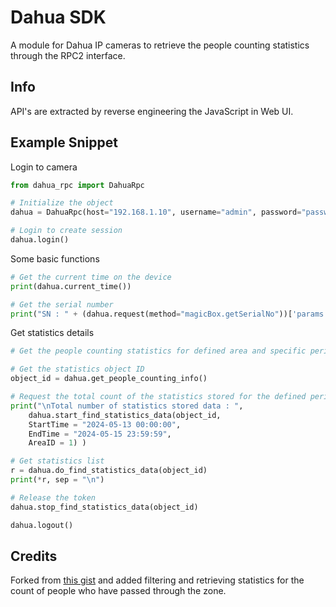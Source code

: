 # Dahua SDK
A module for Dahua IP cameras to retrieve the people counting statistics through the RPC2 interface.

## Info

API's are extracted by reverse engineering the JavaScript in Web UI. 

## Example Snippet

Login to camera
```py
from dahua_rpc import DahuaRpc

# Initialize the object
dahua = DahuaRpc(host="192.168.1.10", username="admin", password="password")

# Login to create session
dahua.login()
```

Some basic functions
```py
# Get the current time on the device
print(dahua.current_time())

# Get the serial number
print("SN : " + (dahua.request(method="magicBox.getSerialNo"))['params']['sn'])
```

Get statistics details
```py
# Get the people counting statistics for defined area and specific period of time by using the following steps

# Get the statistics object ID
object_id = dahua.get_people_counting_info() 

# Request the total count of the statistics stored for the defined period of time
print("\nTotal number of statistics stored data : ", 
	dahua.start_find_statistics_data(object_id, 
	StartTime = "2024-05-13 00:00:00", 
	EndTime = "2024-05-15 23:59:59", 
	AreaID = 1) ) 

# Get statistics list
r = dahua.do_find_statistics_data(object_id)
print(*r, sep = "\n")

# Release the token
dahua.stop_find_statistics_data(object_id)

dahua.logout() 
```


## Credits

Forked from [this gist](https://github.com/naveenrobo/dahua-ip-cam-sdk.git) and added filtering and retrieving statistics for the count of people who have passed through the zone.
